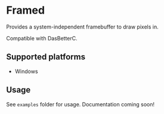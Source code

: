 # Framed

Provides a system-independent framebuffer to draw pixels in.

Compatible with DasBetterC.

## Supported platforms

* Windows

## Usage

See `examples` folder for usage. Documentation coming soon!
